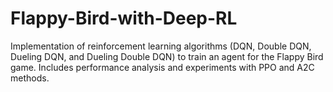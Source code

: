 # Flappy-Bird-with-Deep-RL
Implementation of reinforcement learning algorithms (DQN, Double DQN, Dueling DQN, and Dueling Double DQN) to train an agent for the Flappy Bird game. Includes performance analysis and experiments with PPO and A2C methods.
